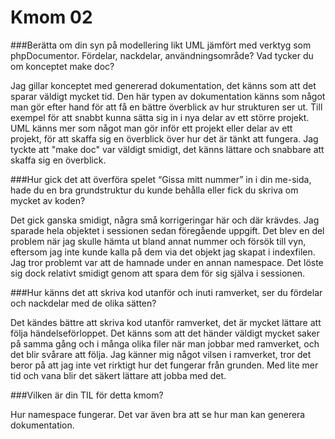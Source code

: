 ---
---
Kmom 02
=========================


###Berätta om din syn på modellering likt UML jämfört med verktyg som phpDocumentor. Fördelar, nackdelar, användningsområde? Vad tycker du om konceptet make doc?

Jag gillar konceptet med genererad dokumentation, det känns som att det sparar väldigt mycket tid.
Den här typen av dokumentation känns som något man gör efter hand för att få en bättre överblick av hur strukturen ser ut.
Till exempel för att snabbt kunna sätta sig in i nya delar av ett större projekt.
UML känns mer som något man gör inför ett projekt eller delar av ett projekt, för att skaffa sig en överblick över hur det är tänkt att fungera.
Jag tyckte att "make doc" var väldigt smidigt, det känns lättare och snabbare att skaffa sig en överblick.

###Hur gick det att överföra spelet “Gissa mitt nummer” in i din me-sida, hade du en bra grundstruktur du kunde behålla eller fick du skriva om mycket av koden?

Det gick ganska smidigt, några små korrigeringar här och där krävdes.
Jag sparade hela objektet i sessionen sedan föregående uppgift.
Det blev en del problem när jag skulle hämta ut bland annat nummer och försök till vyn, eftersom jag inte kunde kalla på dem via det objekt jag skapat i indexfilen.
Jag tror problemt var att de hamnade under en annan namespace.
Det löste sig dock relativt smidigt genom att spara dem för sig själva i sessionen.

###Hur känns det att skriva kod utanför och inuti ramverket, ser du fördelar och nackdelar med de olika sätten?

Det kändes bättre att skriva kod utanför ramverket, det är mycket lättare att följa händelseförloppet.
Det känns som att det händer väldigt mycket saker på samma gång och i många olika filer när man jobbar med ramverket, och det blir svårare att följa.
Jag känner mig något vilsen i ramverket, tror det beror på att jag inte vet rirktigt hur det fungerar från grunden.
Med lite mer tid och vana blir det säkert lättare att jobba med det.

###Vilken är din TIL för detta kmom?

Hur namespace fungerar.
Det var även bra att se hur man kan generera dokumentation.
